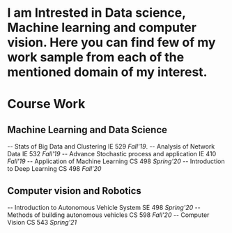 
# I am Intrested in Data science, Machine learning and computer vision. Here you can find few of my work sample from each of the mentioned domain of my interest.
# Course Work
## Machine Learning and Data Science 
-- Stats of Big Data and Clustering IE 529 *Fall'19*.
-- Analysis of Network Data IE 532 *Fall'19*
-- Advance Stochastic process and application IE 410 *Fall'19*
-- Application of Machine Learning CS 498 *Spring'20*
-- Introduction to Deep Learning CS 498 *Fall'20*

## Computer vision and Robotics
-- Introduction to Autonomous Vehicle System SE 498 *Spring'20*
-- Methods of building autonomous vehicles CS 598 *Fall'20*
-- Computer Vision CS 543 *Spring'21*
